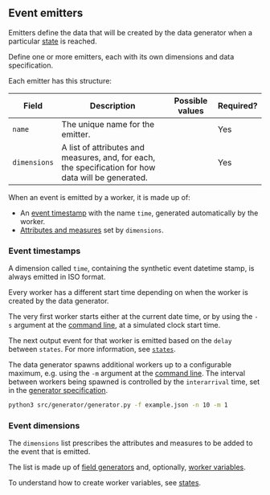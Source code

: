 ## Event emitters

Emitters define the data that will be created by the data generator when a particular [state](./genspec-states.md) is reached.

Define one or more emitters, each with its own dimensions and data specification.

Each emitter has this structure:

| Field | Description | Possible values | Required? |
|---|---|---|---|
| `name` | The unique name for the emitter. | | Yes |
| `dimensions` | A list of attributes and measures, and, for each, the specification for how data will be generated. | | Yes |

When an event is emitted by a worker, it is made up of:

* An [event timestamp](#event-timestamps) with the name `time`, generated automatically by the worker.
* [Attributes and measures](#event-dimensions) set by `dimensions`.

### Event timestamps

A dimension called `time`, containing the synthetic event datetime stamp, is always emitted in ISO format.

Every worker has a different start time depending on when the worker is created by the data generator.

The very first worker starts either at the current date time, or by using the `-s` argument at the [command line](./command-line.md), at a simulated clock start time.

The next output event for that worker is emitted based on the `delay` between `states`. For more information, see [`states`](./genspec-states.md).

The data generator spawns additional workers up to a configurable maximum, e.g. using the `-m` argument at the [command line](./command-line.md). The interval between workers being spawned is controlled by the `interarrival` time, set in the [generator specification](./genspec.md).

```bash
python3 src/generator/generator.py -f example.json -n 10 -m 1
```

### Event dimensions

The `dimensions` list prescribes the attributes and measures to be added to the event that is emitted.

The list is made up of [field generators](./fieldgen.md) and, optionally, [worker variables](./type-variable.md).

To understand how to create worker variables, see [states](./genspec-states.md).